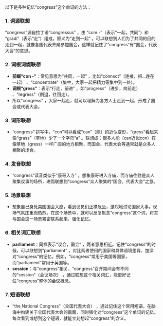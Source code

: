 以下是多种记忆“congress”这个单词的方法：

### 1. 词源联想
“congress”源自拉丁语“congressus” ，由 “com -”（表示“一起，共同”）和 “gradi”（表示“走”）组成，原义为“走到一起” 。可以联想到人们为了共同的目的走到一起，就像各国代表齐聚参加国会，这样就记住了“congress”有“国会，代表大会”的意思。

### 2. 词根词缀联想
 - **前缀“con -”**：常见意思为“共同，一起” ，比如“connect”（连接，把…连在一起） 、“concentrate”（集中，大家一起把精力等集中到一处）。
 - **词根“gress”**：表示“行走，前进” ，如“progress”（进步，向前走） 、“regress”（倒退，往回走）。
 - 所以“congress” ，大家一起走，就可以理解为各方人士走到一起，形成了国会或代表大会。

### 3. 词形联想
 - “congress” 拼写中，“con”可以看成“can”（能）的近似变形，“gress”看起来像“grass”（草地）少了一个字母“a” 。联想成：很多人能（can近似con）在像草地（gress）一样广阔的地方相聚，而国会、代表大会等通常就是众多人相聚的场合。

### 4. 发音联想
 - “congress”读音类似于“康哥入寺” 。想象康哥进入寺庙，而寺庙往往是众人聚集议事的场所，进而联想到“congress”众人聚集的“国会，代表大会”之意。

### 5. 场景联想
 - 想象自己身处美国国会大厦，看到议员们正襟危坐，激烈地讨论国家大事，现场气氛庄重而热烈。在这个场景中，就可以反复默念“congress”这个词，将其与国会这一场景紧密联系起来，强化记忆。

### 6. 相关词汇联想
 - **parliament**：同样表示“议会，国会” ，两者意思相近。记住“congress”的时候，可以联想到“parliament” ，对比两者使用的国家和具体语境差异，加深对“congress”的记忆。例如，“congress”常用于美国等国家，而“parliament”常用于英国等。
 - **session**：与“congress”相关，“congress”召开期间会有不同的“session”（会议场次） ，通过联想这个相关词汇，能更好记住“congress”整体的会议概念。

### 7. 短语联想
 - “the National Congress”（全国代表大会） ，通过记住这个常用短语，在脑海中构建关于全国代表大会的画面，同时强化对“congress”这个单词的记忆。每次看到或想到这个短语，就能立刻想起“congress”的含义。 